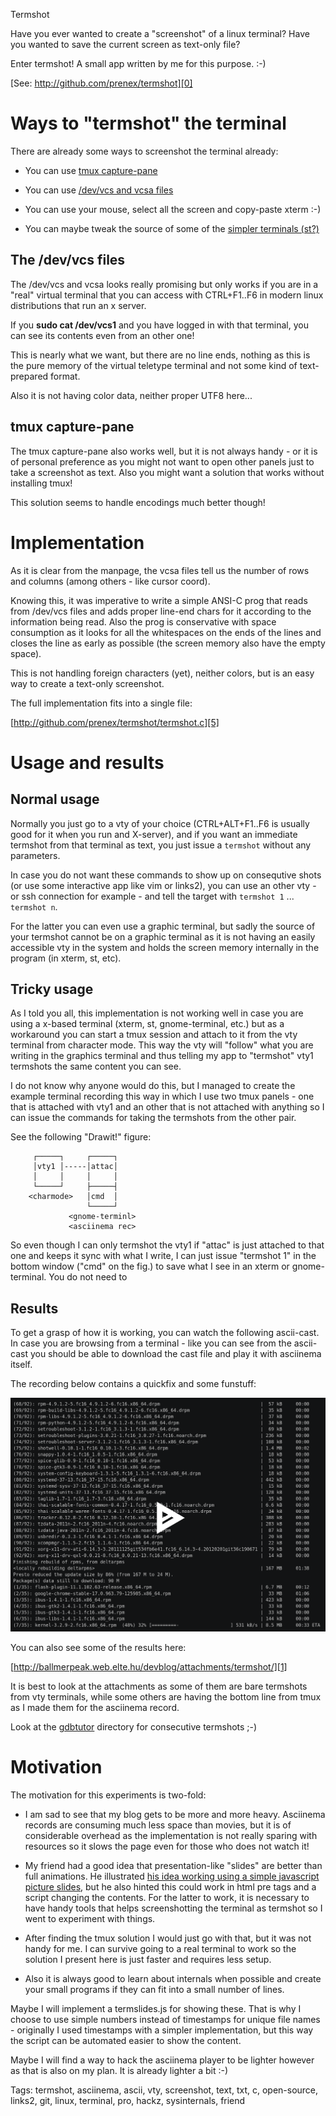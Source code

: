 Termshot

Have you ever wanted to create a "screenshot" of a linux terminal? 
Have you wanted to save the current screen as text-only file?

Enter termshot! A small app written by me for this purpose. :-)

[See: http://github.com/prenex/termshot][0]

Ways to "termshot" the terminal
===============================

There are already some ways to screenshot the terminal already:

* You can use [tmux capture-pane][2]

* You can use [/dev/vcs and vcsa files][3]

* You can use your mouse, select all the screen and copy-paste xterm :-)

* You can maybe tweak the source of some of the [simpler terminals (st?)][4]

The /dev/vcs files
------------------

The /dev/vcs and vcsa looks really promising but only works if 
you are in a "real" virtual terminal that you can access with 
CTRL+F1..F6 in modern linux distributions that run an x server. 

If you **sudo cat /dev/vcs1** and you have logged in with that 
terminal, you can see its contents even from an other one!

This is nearly what we want, but there are no line ends, nothing 
as this is the pure memory of the virtual teletype terminal and 
not some kind of text-prepared format.

Also it is not having color data, neither proper UTF8 here...

tmux capture-pane
-----------------

The tmux capture-pane also works well, but it is not always 
handy - or it is of personal preference as you might not want 
to open other panels just to take a screenshot as text. Also 
you might want a solution that works without installing tmux!

This solution seems to handle encodings much better though!

Implementation
==============

As it is clear from the manpage, the vcsa files tell us the 
number of rows and columns (among others - like cursor coord).

Knowing this, it was imperative to write a simple ANSI-C prog
that reads from /dev/vcs files and adds proper line-end chars 
for it according to the information being read. Also the prog 
is conservative with space consumption as it looks for all the 
whitespaces on the ends of the lines and closes the line as 
early as possible (the screen memory also have the empty space).

This is not handling foreign characters (yet), neither colors, 
but is an easy way to create a text-only screenshot.

The full implementation fits into a single file:

[http://github.com/prenex/termshot/termshot.c][5]


Usage and results
=================

Normal usage
------------

Normally you just go to a vty of your choice (CTRL+ALT+F1..F6 is 
usually good for it when you run and X-server), and if you want 
an immediate termshot from that terminal as text, you just issue 
a `termshot` without any parameters.

In case you do not want these commands to show up on consequtive 
shots (or use some interactive app like vim or links2), you can 
use an other vty - or ssh connection for example - and tell the 
target with `termshot 1` ... `termshot n`.

For the latter you can even use a graphic terminal, but sadly the 
source of your termshot cannot be on a graphic terminal as it is 
not having an easily accessible vty in the system and holds the 
screen memory internally in the program (in xterm, st, etc).

Tricky usage
------------

As I told you all, this implementation is not working well in case 
you are using a x-based terminal (xterm, st, gnome-terminal, etc.) 
but as a workaround you can start a tmux session and attach to it 
from the vty terminal from character mode. This way the vty will 
"follow" what you are writing in the graphics terminal and thus 
telling my app to "termshot" vty1 termshots the same content you 
can see.

I do not know why anyone would do this, but I managed to create 
the example terminal recording this way in which I use two tmux 
panels - one that is attached with vty1 and an other that is not 
attached with anything so I can issue the commands for taking the 
termshots from the other pair.

See the following "Drawit!" figure:
                   
		 ┌─────┐     ┌─────┐
		 │vty1 │-----│attac│
		 │     │     │     │
		 └─────┘     ├─────┤
		<charmode>   │cmd  │
		             └─────┘
		         <gnome-terminl>
		         <asciinema rec>

So even though I can only termshot the vty1 if "attac" is just 
attached to that one and keeps it sync with what I write, I can 
just issue "termshot 1" in the bottom window ("cmd" on the fig.) 
to save what I see in an xterm or gnome-terminal. You do not 
need to 

Results
-------

To get a grasp of how it is working, you can watch the following 
ascii-cast. In case you are browsing from a terminal - like you 
can see from the ascii-cast you should be able to download the 
cast file and play it with asciinema itself.

The recording below contains a quickfix and some funstuff:

<!-- This is how we do playback -->
<a href="http://ballmerpeak.web.elte.hu/devblog/toolz/asciicast.html?dir=termshot&file=termshot.cast"><img src="14.png"></a>

You can also see some of the results here:

[http://ballmerpeak.web.elte.hu/devblog/attachments/termshot/][1]

It is best to look at the attachments as some of them are bare 
termshots from vty terminals, while some others are having the 
bottom line from tmux as I made them for the asciinema record.

Look at the [gdbtutor][7] directory for consecutive termshots ;-)

Motivation
==========

The motivation for this experiments is two-fold:

* I am sad to see that my blog gets to be more and more heavy. Asciinema records are consuming much less space than movies, but it is of considerable overhead as the implementation is not really sparing with resources so it slows the page even for those who does not watch it!

* My friend had a good idea that presentation-like "slides" are better than full animations. He illustrated [his idea working using a simple javascript picture slides][6], but he also hinted this could work in html pre tags and a script changing the contents. For the latter to work, it is necessary to have handy tools that helps screenshotting the terminal as termshot so I went to experiment with things.

* After finding the tmux solution I would just go with that, but it was not handy for me. I can survive going to a real terminal to work so the solution I present here is just faster and requires less setup.

* Also it is always good to learn about internals when possible and create your small programs if they can fit into a small number of lines.

Maybe I will implement a termslides.js for showing these. That is why
I choose to use simple numbers instead of timestamps for unique file
names - originally I used timestamps with a simpler implementation, 
but this way the script can be automated easier to show the content.

Maybe I will find a way to hack the asciinema player to be lighter 
however as that is also on my plan. It is already lighter a bit :-)

[0]: http://github.com/prenex/termshot
[1]: http://ballmerpeak.web.elte.hu/devblog/attachments/termshot/
[2]: https://github.com/tmux-plugins/tmux-logging/issues/9
[3]: http://man7.org/linux/man-pages/man4/vcs.4.html
[4]: https://st.suckless.org/
[5]: https://github.com/prenex/termshot/blob/master/termshot.c
[6]: https://raw.githack.com/ypsu/experiments/master/slideshow/slideshow.html
[7]: http://ballmerpeak.web.elte.hu/devblog/attachments/termshot/gdbtutor

Tags: termshot, asciinema, ascii, vty, screenshot, text, txt, c, open-source, links2, git, linux, terminal, pro, hackz, sysinternals, friend

